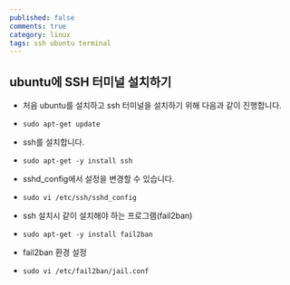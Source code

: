 ```yaml
---
published: false
comments: true
category: linux
tags: ssh ubuntu terminal
---
```

## ubuntu에 SSH 터미널 설치하기

- 처음 ubuntu를 설치하고 ssh 터미널을 설치하기 위해 다음과 같이 진행합니다.
 - `sudo apt-get update`
- ssh를 설치합니다.
 - `sudo apt-get -y install ssh`

- sshd_config에서 설정을 변경할 수 있습니다.
 - `sudo vi /etc/ssh/sshd_config`

- ssh 설치시 같이 설치해야 하는 프로그램(fail2ban)
 - `sudo apt-get -y install fail2ban`
 
- fail2ban 환경 설정
 - `sudo vi /etc/fail2ban/jail.conf`